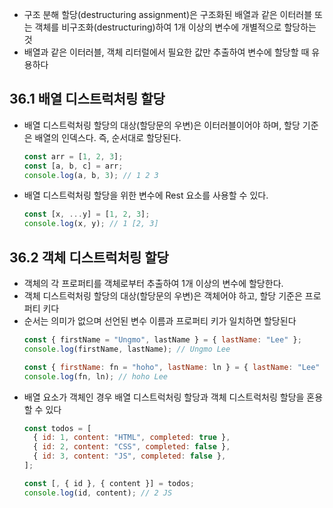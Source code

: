 - 구조 분해 할당(destructuring assignment)은 구조화된 배열과 같은 이터러블 또는 객체를 비구조화(destructuring)하여 1개 이상의 변수에 개별적으로 할당하는 것
- 배열과 같은 이터러블, 객체 리터럴에서 필요한 값만 추출하여 변수에 할당할 때 유용하다

## 36.1 배열 디스트럭처링 할당

- 배열 디스트럭처링 할당의 대상(할당문의 우변)은 이터러블이어야 하며, 할당 기준은 배열의 인덱스다. 즉, 순서대로 할당된다.
  ```jsx
  const arr = [1, 2, 3];
  const [a, b, c] = arr;
  console.log(a, b, 3); // 1 2 3
  ```
- 배열 디스트럭처링 할당을 위한 변수에 Rest 요소를 사용할 수 있다.
  ```jsx
  const [x, ...y] = [1, 2, 3];
  console.log(x, y); // 1 [2, 3]
  ```

## 36.2 객체 디스트럭처링 할당

- 객체의 각 프로퍼티를 객체로부터 추출하여 1개 이상의 변수에 할당한다.
- 객체 디스트럭처링 할당의 대상(할당문의 우변)은 객체어야 하고, 할당 기준은 프로퍼티 키다
- 순서는 의미가 없으며 선언된 변수 이름과 프로퍼티 키가 일치하면 할당된다
  ```jsx
  const { firstName = "Ungmo", lastName } = { lastName: "Lee" };
  console.log(firstName, lastName); // Ungmo Lee

  const { firstName: fn = "hoho", lastName: ln } = { lastName: "Lee" };
  console.log(fn, ln); // hoho Lee
  ```
- 배열 요소가 객체인 경우 배열 디스트럭처링 할당과 객체 디스트럭처링 할당을 혼용할 수 있다
  ```jsx
  const todos = [
    { id: 1, content: "HTML", completed: true },
    { id: 2, content: "CSS", completed: false },
    { id: 3, content: "JS", completed: false },
  ];

  const [, { id }, { content }] = todos;
  console.log(id, content); // 2 JS
  ```
